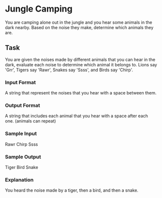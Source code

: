 <h1>Jungle Camping</h1>
You are camping alone out in the jungle and you hear some animals in the dark nearby. Based on the noise they make, determine which animals they are.

<h2>Task</h2>
You are given the noises made by different animals that you can hear in the dark, evaluate each noise to determine which animal it belongs to. Lions say 'Grr', Tigers say 'Rawr', Snakes say 'Ssss', and Birds say 'Chirp'.
<h3>Input Format</h3>
A string that represent the noises that you hear with a space between them.
<h3>Output Format</h3>
A string that includes each animal that you hear with a space after each one. (animals can repeat)
<h3>Sample Input</h3>
Rawr Chirp Ssss
<h3>Sample Output</h3>
Tiger Bird Snake
<h3>Explanation</h3>
You heard the noise made by a tiger, then a bird, and then a snake.
